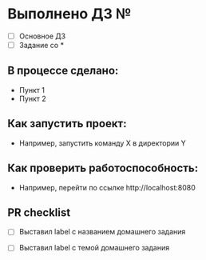 # Выполнено ДЗ №

 - [ ] Основное ДЗ
 - [ ] Задание со *

## В процессе сделано:
 - Пункт 1
 - Пункт 2

## Как запустить проект:
 - Например, запустить команду X в директории Y

## Как проверить работоспособность:
 - Например, перейти по ссылке http://localhost:8080

## PR checklist
 - [ ] Выставил label с названием домашнего задания
 - [ ] Выставил label с темой домашнего задания
 